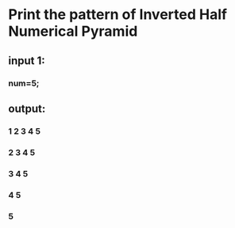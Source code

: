 # Print the pattern of Inverted Half Numerical Pyramid 

## input 1:
### num=5;

## output:

### 1 2 3 4 5
###   2 3 4 5
###     3 4 5
###       4 5
###         5
